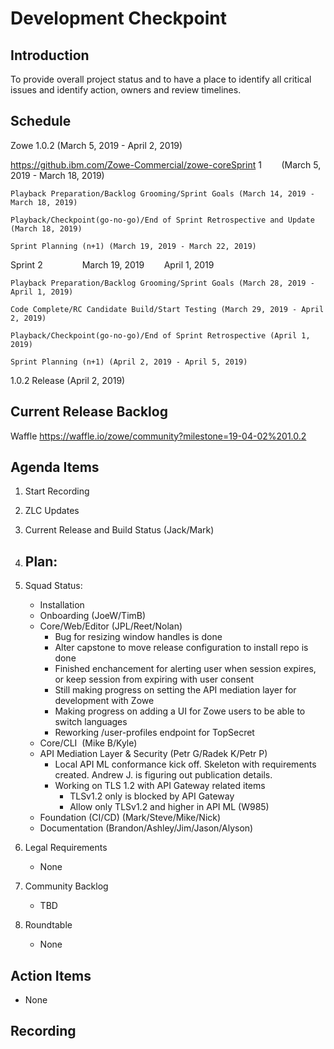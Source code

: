 # Development Checkpoint

Introduction
------------
To provide overall project status and to have a place to identify all critical issues and identify action, owners and review timelines.

Schedule
--------
Zowe 1.0.2 (March 5, 2019 - April 2, 2019)

  https://github.ibm.com/Zowe-Commercial/zowe-coreSprint 1        (March 5, 2019 - March 18, 2019)

    Playback Preparation/Backlog Grooming/Sprint Goals (March 14, 2019 - March 18, 2019)

    Playback/Checkpoint(go-no-go)/End of Sprint Retrospective and Update (March 18, 2019)

    Sprint Planning (n+1) (March 19, 2019 - March 22, 2019)

  Sprint 2                March 19, 2019        April 1, 2019

    Playback Preparation/Backlog Grooming/Sprint Goals (March 28, 2019 - April 1, 2019)

    Code Complete/RC Candidate Build/Start Testing (March 29, 2019 - April 2, 2019)

    Playback/Checkpoint(go-no-go)/End of Sprint Retrospective (April 1, 2019)

    Sprint Planning (n+1) (April 2, 2019 - April 5, 2019)

1.0.2 Release (April 2, 2019)

Current Release Backlog
-----------------------
Waffle https://waffle.io/zowe/community?milestone=19-04-02%201.0.2

Agenda Items
------------
1. Start Recording
2. ZLC Updates
3. Current Release and Build Status (Jack/Mark)
4. Plan:
    -
5. Squad Status:
    - Installation
    - Onboarding (JoeW/TimB)
    - Core/Web/Editor (JPL/Reet/Nolan)
      - Bug for resizing window handles is done
      - Alter capstone to move release configuration to install repo is done
      - Finished enchancement for alerting user when session expires, or keep session from expiring with user consent
      - Still making progress on setting the API mediation layer for development with Zowe
      - Making progress on adding a UI for Zowe users to be able to switch languages
      - Reworking /user-profiles endpoint for TopSecret 
    - Core/CLI  (Mike B/Kyle)
    - API Mediation Layer & Security (Petr G/Radek K/Petr P)
      - Local API ML conformance kick off. Skeleton with requirements created. Andrew J. is figuring out publication details. 
      - Working on TLS 1.2 with API Gateway related items
        - TLSv1.2 only is blocked by API Gateway
        - Allow only TLSv1.2 and higher in API ML (W985)
    - Foundation (CI/CD) (Mark/Steve/Mike/Nick)
    - Documentation (Brandon/Ashley/Jim/Jason/Alyson)


6. Legal Requirements
    - None

7. Community Backlog
    - TBD
8. Roundtable
    - None

Action Items
------------
- None


Recording
-------------------------
